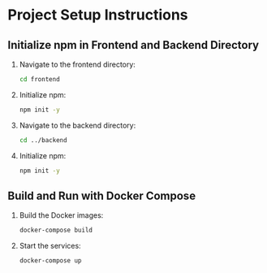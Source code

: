 # Project Setup Instructions

## Initialize npm in Frontend and Backend Directory

1. Navigate to the frontend directory:
    ```sh
    cd frontend
    ```

2. Initialize npm:
    ```sh
    npm init -y
    ```

3. Navigate to the backend directory:
    ```sh
    cd ../backend
    ```

4. Initialize npm:
    ```sh
    npm init -y
    ```

## Build and Run with Docker Compose

1. Build the Docker images:
    ```sh
    docker-compose build
    ```

2. Start the services:
    ```sh
    docker-compose up
    ```
